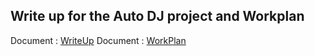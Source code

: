 <h2>Write up for the Auto DJ project and Workplan
</h2>

Document : [WriteUp](https://docs.google.com/document/d/155YN68hIVQEK9g78wWdvMPDjjLl69MRRDf1XlZZMcXs/edit?usp=sharing)
Document : [WorkPlan](https://docs.google.com/document/d/1YvSApYdKG5luHO_vtN1dMUoc1Oq_5oeOVeHGU53x3tg/edit?usp=sharing)
